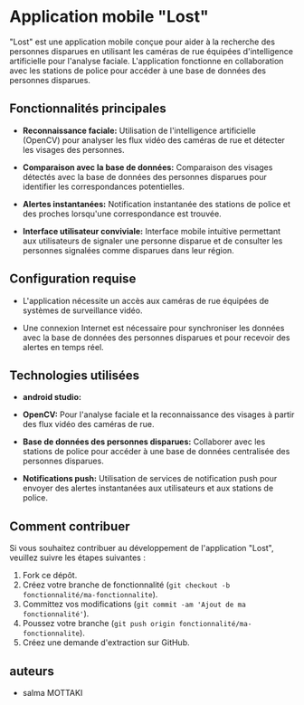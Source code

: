

# Application mobile "Lost"

"Lost" est une application mobile conçue pour aider à la recherche des personnes disparues en utilisant les caméras de rue équipées d'intelligence artificielle pour l'analyse faciale. L'application fonctionne en collaboration avec les stations de police pour accéder à une base de données des personnes disparues.

## Fonctionnalités principales

- **Reconnaissance faciale:** Utilisation de l'intelligence artificielle (OpenCV) pour analyser les flux vidéo des caméras de rue et détecter les visages des personnes.

- **Comparaison avec la base de données:** Comparaison des visages détectés avec la base de données des personnes disparues pour identifier les correspondances potentielles.

- **Alertes instantanées:** Notification instantanée des stations de police et des proches lorsqu'une correspondance est trouvée.

- **Interface utilisateur conviviale:** Interface mobile intuitive permettant aux utilisateurs de signaler une personne disparue et de consulter les personnes signalées comme disparues dans leur région.

## Configuration requise

- L'application nécessite un accès aux caméras de rue équipées de systèmes de surveillance vidéo.

- Une connexion Internet est nécessaire pour synchroniser les données avec la base de données des personnes disparues et pour recevoir des alertes en temps réel.

## Technologies utilisées

- **android studio:**
- **OpenCV:** Pour l'analyse faciale et la reconnaissance des visages à partir des flux vidéo des caméras de rue.


- **Base de données des personnes disparues:** Collaborer avec les stations de police pour accéder à une base de données centralisée des personnes disparues.

- **Notifications push:** Utilisation de services de notification push pour envoyer des alertes instantanées aux utilisateurs et aux stations de police.

## Comment contribuer

Si vous souhaitez contribuer au développement de l'application "Lost", veuillez suivre les étapes suivantes :

1. Fork ce dépôt.
2. Créez votre branche de fonctionnalité (`git checkout -b fonctionnalité/ma-fonctionnalite`).
3. Committez vos modifications (`git commit -am 'Ajout de ma fonctionnalité'`).
4. Poussez votre branche (`git push origin fonctionnalité/ma-fonctionnalite`).
5. Créez une demande d'extraction sur GitHub.

## auteurs
- salma MOTTAKI



